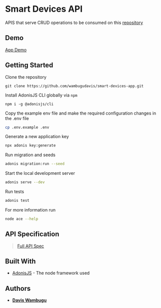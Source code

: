 # Smart Devices API
APIS that serve CRUD operations to be consumed on this [repository](https://github.com/wambugudavis/smart-devices-app)
## Demo
[App Demo](https://dwambugu-smart-devices.netlify.com/)

## Getting Started
Clone the repository
```
git clone https://github.com/wambugudavis/smart-devices-app.git
```
Install AdonisJS CLI globally via ``npm``
```
npm i -g @adonisjs/cli
```

Copy the example env file and make the required configuration changes in the .env file
```bash
cp .env.example .env
```

Generate a new application key
```bash
npx adonis key:generate
```

Run migration and seeds
```bash
adonis migration:run --seed
```

Start the local development server
```bash
adonis serve --dev
```

Run tests
```bash
adonis test
```

  For more information run
```bash
node ace --help
```

## API Specification

> [Full API Spec](https://github.com/wambugudavis/smart-devices/blob/master/APISpec.md)

## Built With

* [AdonisJS](https://adonisjs.com/) - The node framework used

## Authors

* **[Davis Wambugu](https://github.com/wambugudavis)**
